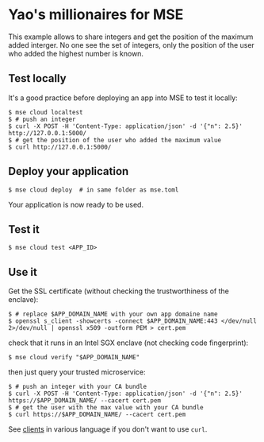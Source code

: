# Yao's millionaires for MSE

This example allows to share integers and get the position of the maximum added interger.
No one see the set of integers, only the position of the user who added the highest number is known.

## Test locally

It's a good practice before deploying an app into MSE to test it locally:

```console
$ mse cloud localtest
$ # push an integer
$ curl -X POST -H 'Content-Type: application/json' -d '{"n": 2.5}' http://127.0.0.1:5000/
$ # get the position of the user who added the maximum value
$ curl http://127.0.0.1:5000/
```

## Deploy your application

```console
$ mse cloud deploy  # in same folder as mse.toml
```

Your application is now ready to be used.

## Test it

```console
$ mse cloud test <APP_ID>
```

## Use it

Get the SSL certificate (without checking the trustworthiness of the enclave):

```console
$ # replace $APP_DOMAIN_NAME with your own app domaine name
$ openssl s_client -showcerts -connect $APP_DOMAIN_NAME:443 </dev/null 2>/dev/null | openssl x509 -outform PEM > cert.pem
```

check that it runs in an Intel SGX enclave (not checking code fingerprint):

```console
$ mse cloud verify "$APP_DOMAIN_NAME"
```

then just query your trusted microservice:

```console
$ # push an integer with your CA bundle
$ curl -X POST -H 'Content-Type: application/json' -d '{"n": 2.5}' https://$APP_DOMAIN_NAME/ --cacert cert.pem
$ # get the user with the max value with your CA bundle
$ curl https://$APP_DOMAIN_NAME/ --cacert cert.pem
```

See [clients](client/) in various language if you don't want to use `curl`.
